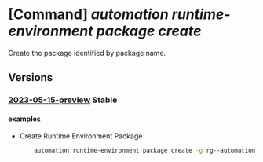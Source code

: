 # [Command] _automation runtime-environment package create_

Create the package identified by package name.

## Versions

### [2023-05-15-preview](/Resources/mgmt-plane/L3N1YnNjcmlwdGlvbnMve30vcmVzb3VyY2Vncm91cHMve30vcHJvdmlkZXJzL21pY3Jvc29mdC5hdXRvbWF0aW9uL2F1dG9tYXRpb25hY2NvdW50cy97fS9ydW50aW1lZW52aXJvbm1lbnRzL3t9L3BhY2thZ2VzL3t9/2023-05-15-preview.xml) **Stable**

<!-- mgmt-plane /subscriptions/{}/resourcegroups/{}/providers/microsoft.automation/automationaccounts/{}/runtimeenvironments/{}/packages/{} 2023-05-15-preview -->

#### examples

- Create Runtime Environment Package
    ```bash
        automation runtime-environment package create -g rg--automation-account-name myAutomationAccount --runtime-environment-name rt --name rt-package --uri https://teststorage.blob.core.windows.net/mycontainer/MyModule.zip --content-version 1.0.0.0
    ```

